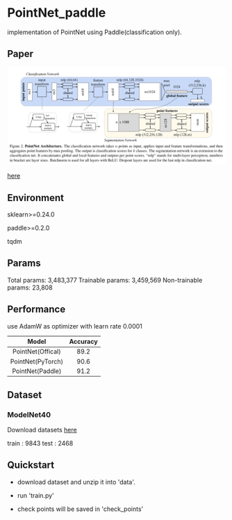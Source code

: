 # PointNet_paddle

implementation of PointNet using Paddle(classification only).

## Paper

![image-20210825055752643](https://github.com/294coder/PointNet_paddle/blob/main/pic/image-20210825055752643.png)

[here](https://arxiv.org/abs/1612.00593)

## Environment

sklearn>=0.24.0

paddle>=0.2.0

tqdm
## Params

Total params: 3,483,377
Trainable params: 3,459,569
Non-trainable params: 23,808

## Performance

use AdamW as optimizer with learn rate 0.0001

|              Model              | Accuracy |
| :-----------------------------: | :------: |
|        PointNet(Offical)        |   89.2   |
|        PointNet(PyTorch)        |   90.6   |
| PointNet(Paddle)                |   91.2   |

## Dataset

### ModelNet40

Download datasets [here](https://shapenet.cs.stanford.edu/media/modelnet40_normal_resampled.zip)

 train : 9843
 test : 2468

## Quickstart

- download dataset and unzip it into 'data'.

- run 'train.py' 
- check points will be saved in 'check_points'
